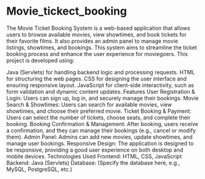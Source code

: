 # Movie_tickect_booking
The Movie Ticket Booking System is a web-based application that allows users to browse available movies, view showtimes, and book tickets for their favorite films. It also provides an admin panel to manage movie listings, showtimes, and bookings. This system aims to streamline the ticket booking process and enhance the user experience for moviegoers.
This project is developed using:

Java (Servlets) for handling backend logic and processing requests.
HTML for structuring the web pages.
CSS for designing the user interface and ensuring responsive layout.
JavaScript for client-side interactivity, such as form validation and dynamic content updates.
Features
User Registration & Login: Users can sign up, log in, and securely manage their bookings.
Movie Search & Showtimes: Users can search for available movies, view showtimes, and choose their preferred movie.
Ticket Booking & Payment: Users can select the number of tickets, choose seats, and complete their booking.
Booking Confirmation & Management: After booking, users receive a confirmation, and they can manage their bookings (e.g., cancel or modify them).
Admin Panel: Admins can add new movies, update showtimes, and manage user bookings.
Responsive Design: The application is designed to be responsive, providing a good user experience on both desktop and mobile devices.
Technologies Used
Frontend: HTML, CSS, JavaScript
Backend: Java (Servlets)
Database: (Specify the database here, e.g., MySQL, PostgreSQL, etc.)
